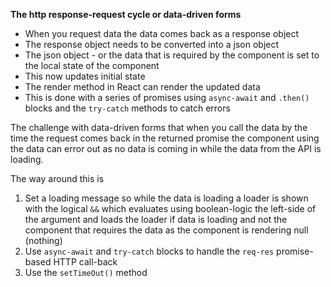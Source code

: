**The http response-request cycle or data-driven forms**

- When you request data the data comes back as a response object
- The response object needs to be converted into a json object
- The json object - or the data that is required by the component is set to the local state of the component
- This now updates initial state
- The render method in React can render the updated data
- This is done with a series of promises using `async-await` and `.then()` blocks and the `try-catch` methods to catch errors

The challenge with data-driven forms that when you call the data by the time the request comes back in the returned promise the component using the data can error out as no data is coming in while the data from the API is loading.

The way around this is

1. Set a loading message so while the data is loading a loader is shown with the logical `&&` which evaluates using boolean-logic the left-side of the argument and loads the loader if data is loading and not the component that requires the data as the component is rendering null (nothing)
2. Use `async-await` and `try-catch` blocks to handle the `req-res` promise-based HTTP call-back
3. Use the `setTimeOut()` method
